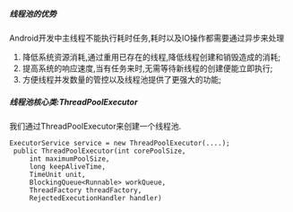 ##### 线程池的优势
Android开发中主线程不能执行耗时任务,耗时以及IO操作都需要通过异步来处理
1. 降低系统资源消耗,通过重用已存在的线程,降低线程创建和销毁造成的消耗;
2. 提高系统的响应速度,当有任务来时,无需等待新线程的创建便能立即执行;
3. 方便线程并发数量的管控以及线程池提供了更强大的功能;
##### 线程池核心类:ThreadPoolExecutor
我们通过ThreadPoolExecutor来创建一个线程池.

    ExecutorService service = new ThreadPoolExecutor(....);
     public ThreadPoolExecutor(int corePoolSize,
         int maximumPoolSize,
         long keepAliveTime,
         TimeUnit unit,
         BlockingQueue<Runnable> workQueue,
         ThreadFactory threadFactory,
         RejectedExecutionHandler handler)
